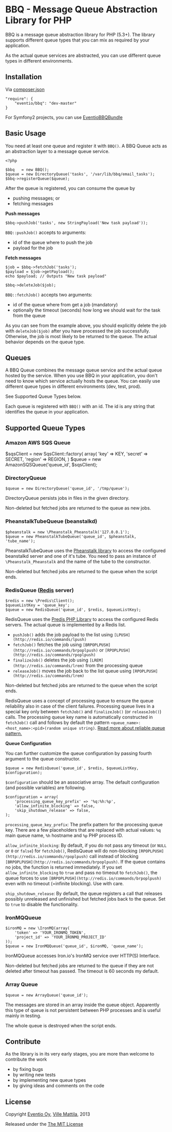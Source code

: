 BBQ - Message Queue Abstraction Library for PHP
===============================================

BBQ is a message queue abstraction library for PHP (5.3+). The library supports
different queue types that you can mix as required by your application.

As the actual queue services are abstracted, you can use different queue types
in different environments.

Installation
------------

Via [composer.json](http://getcomposer.org/doc/01-basic-usage.md#composer-json-project-setup)

    "require": {
        "eventio/bbq": "dev-master"
    }

For Symfony2 projects, you can use [EventioBBQBundle](https://github.com/eventio/bbq-bundle)

Basic Usage
-----------

You need at least one queue and register it with `BBQ()`. A BBQ Queue acts as an
abstraction layer to a message queue service.

    <?php

    $bbq   = new BBQ();
    $queue = new DirectoryQueue('tasks', '/var/lib/bbq/email_tasks');
    $bbq->registerQueue($queue);

After the queue is registered, you can consume the queue by
 - pushing messages; or
 - fetching messages

**Push messages**

    $bbq->pushJob('tasks', new StringPayload('New task payload'));

`BBQ::pushJob()` accepts to arguments:
 - id of the queue where to push the job
 - payload for the job

**Fetch messages**

    $job = $bbq->fetchJob('tasks');
    $payload = $job->getPayload();
    echo $payload; // Outputs "New task payload"

    $bbq->deleteJob($job);

`BBQ::fetchJob()` accepts two arguments:
 - id of the queue where from get a job (mandatory)
 - optionally the timeout (seconds) how long we should wait for the task from the queue

As you can see from the example above, you should explicitly delete the job with `deleteJob($job)` after
you have processed the job successfully. Otherwise, the job is most likely to be returned to the queue.
The actual behavior depends on the queue type.

Queues
------

A BBQ Queue combines the message queue service and the actual queue hosted by the service.
When you use BBQ in your application, you don't need to know which service actually hosts the queue.
You can easily use different queue types in different environments (dev, test, prod).

See Supported Queue Types below.

Each queue is registered with `BBQ()` with an id. The id is any string that identifies the queue
in your application.

Supported Queue Types
---------------------

### Amazon AWS SQS Queue

$sqsClient = new SqsClient::factory( array(
    'key'    => KEY,
    'secret' => SECRET,
    'region' => REGION,
)
    $queue = new AmazonSQSQueue('queue_id', $sqsClient);

### DirectoryQueue

    $queue = new DirectoryQueue('queue_id', '/tmp/queue');

DirectoryQueue persists jobs in files in the given directory.

Non-deleted but fetched jobs are returned to the queue as new jobs.

### PheanstalkTubeQueue (beanstalkd)

    $pheanstalk = new \Pheanstalk_Pheanstalk('127.0.0.1');
    $queue = new PheanstalkTubeQueue('queue_id', $pheanstalk, 'tube_name');

PheanstalkTubeQueue uses the [Pheanstalk library](https://github.com/pda/pheanstalk) to access
the configured beanstalkd server and one of it's tube. You need to pass an instance of `\Pheanstalk_Pheanstalk` and
the name of the tube to the constructor.

Non-deleted but fetched jobs are returned to the queue when the script ends.

### RedisQueue ([Redis](http://redis.io/) server)

    $redis = new \Predis\Client();
    $queueListKey = 'queue_key';
    $queue = new RedisQueue('queue_id', $redis, $queueListKey);

RedisQueue uses the [Predis PHP Library](https://github.com/nrk/predis) to access
the configured Redis servers. The actual queue is implemented by a Redis list.

* `pushJob()` adds the job payload to the list using `[LPUSH](http://redis.io/commands/lpush)`
* `fetchJob()` fetches the job using `[BRPOPLPUSH](http://redis.io/commands/brpoplpush)` or `[RPOPLPUSH](http://redis.io/commands/rpoplpush)`
* `finalizeJob()` deletes the job using `[LREM](http://redis.io/commands/lrem)` from the processing queue
* `releaseJob()` moves the job back to the list queue using `[RPOPLPUSH](http://redis.io/commands/lrem)`

Non-deleted but fetched jobs are returned to the queue when the script ends.

RedisQueue uses a concept of processing queue to ensure the queue reliability also in case of the client
failures. Processing queue lives in a special key only between `fetchJob()` and `finalizeJob()` (or `releaseJob()`) calls.
The processing queue key name is automatically constructed in `fetchJob()` call and follows by default the pattern
`<queue_name>:<host_name>:<pid>(random unique string)`. [Read more about reliable queue pattern.](http://redis.io/commands/rpoplpush)

**Queue Configuration**

You can further customize the queue configuration by passing fourth argument to the queue constructor.

    $queue = new RedisQueue('queue_id', $redis, $queueListKey, $configuration);

`$configuration` should be an associative array. The default configuration (and possible variables) are following.

    $configuration = array(
        'processing_queue_key_prefix' => '%q:%h:%p',
        'allow_infinite_blocking' => false,
        'skip_shutdown_release' => false,
    );

`processing_queue_key_prefix`:  The prefix pattern for the processing queue key.
There are a few placeholders that are replaced with actual values:
`%q` main queue name, `%h` hostname and `%p` PHP process ID.

`allow_infinite_blocking`: By default, if you do not pass any timeout
(or `NULL` or `0` or `false`) for `fetchJob()`, RedisQueue will do
non-blocking `[RPOPLPUSH](http://redis.io/commands/rpoplpush)`
call instead of blocking `[BRPOPLPUSH](http://redis.io/commands/brpoplpush)`. If the queue
contains no jobs, the function is returned immediately. If you set `allow_infinite_blocking` to `true` and
pass no timeout to `fetchJob()`, the queue forces to use `[BRPOPLPUSH](http://redis.io/commands/brpoplpush)` even
with no timeout (=infinite blocking). Use with care.

`ship_shutdown_release`: By default, the queue registers a call that releases
possibly unreleased and unfinished but fetched jobs back to the queue. Set to `true` to
disable the functionality.

### IronMQQueue

    $ironMQ = new \IronMQ(array(
        'token' => 'YOUR_IRONMQ_TOKEN',
        'project_id' => 'YOUR_IRONMQ_PROJECT_ID'
    ));
    $queue = new IronMQQueue('queue_id', $ironMQ, 'queue_name');

IronMQQueue accesses Iron.io's IronMQ service over HTTP(S) Interface.

Non-deleted but fetched jobs are returned to the queue if they are not deleted after timeout has passed. The timeout
is 60 seconds my default.

### Array Queue

    $queue = new ArrayQueue('queue_id');

The messages are stored in an array inside the queue object. Apparently this type
of queue is not persistent between PHP processes and is useful mainly in testing.

The whole queue is destroyed when the script ends.

Contribute
----------

As the library is in its very early stages, you are more than welcome to contribute the work
 - by fixing bugs
 - by writing new tests
 - by implementing new queue types
 - by giving ideas and comments on the code

License
-------

Copyright [Eventio Oy](https://github.com/eventio), [Ville Mattila](https://github.com/vmattila), 2013

Released under the [The MIT License](http://www.opensource.org/licenses/mit-license.php)